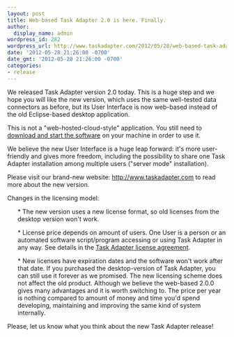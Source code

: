 ```yaml
---
layout: post
title: Web-based Task Adapter 2.0 is here. Finally.
author:
  display_name: admin
wordpress_id: 282
wordpress_url: http://www.taskadapter.com/2012/05/28/web-based-task-adapter-2-0-0-is-here-finally/
date: '2012-05-28 21:26:00 -0700'
date_gmt: '2012-05-28 21:26:00 -0700'
categories:
- release
---
```

<p>We released Task Adapter version 2.0 today. This is a huge step and we hope you will like the new version, which uses the same well-tested data connectors as before, but its User Interface is now web-based instead of the old Eclipse-based desktop application.</p></p>
<p>This is not a "web-hosted-cloud-style" application. You still need to <a href="http://www.taskadapter.com/docs/installation/">download and start the software</a> on your machine in order to use it.</p></p>
<p>We believe the new User Interface is a huge leap forward: it's more user-friendly and gives more freedom, including the possibility to share one Task Adapter installation among multiple users ("server mode" installation).</p></p>
<p>Please visit our brand-new website: <a href="http://www.taskadapter.com/">http://www.taskadapter.com</a> to read more about the new version.</p></p>
<p>Changes in the licensing model:</p></p>
<ul>
* The new version uses a new license format, so old licenses from the desktop version won't work.

</ul></p>
<ul>
* License price depends on amount of users. One User is a person or an automated software script/program accessing or using Task Adapter in any way. See details in the <a href="http://www.taskadapter.com/license-agreement">Task Adapter license agreement</a>.

</ul></p>
<ul>
* New licenses have expiration dates and the software won't work after that date. If you purchased the    desktop-version of  Task Adapter, you can still use it forever as we promised. The new licensing scheme does not affect the old product. Although we believe the web-based 2.0.0 gives many advantages and it is worth switching to. The price per year is nothing compared to amount of money and time you'd spend developing, maintaining and improving the same kind of system internally.

</ul></p>
<div>Please, let us know what you think about the new Task Adapter release!</div></p>
